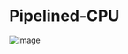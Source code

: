# Pipelined-CPU
![image](https://github.com/user-attachments/assets/9868ba74-b1f0-43ec-83c5-86738f7578f3)
